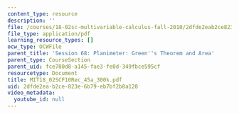 ```yaml
---
content_type: resource
description: ''
file: /courses/18-02sc-multivariable-calculus-fall-2010/2dfde2eab2ce823e6b79eb7bf2b8a128_MIT18_02SCF10Rec_45a_300k.pdf
file_type: application/pdf
learning_resource_types: []
ocw_type: OCWFile
parent_title: 'Session 68: Planimeter: Green''s Theorem and Area'
parent_type: CourseSection
parent_uid: fce780d8-a145-fae3-fe0d-349fbce595cf
resourcetype: Document
title: MIT18_02SCF10Rec_45a_300k.pdf
uid: 2dfde2ea-b2ce-823e-6b79-eb7bf2b8a128
video_metadata:
  youtube_id: null
---
```

